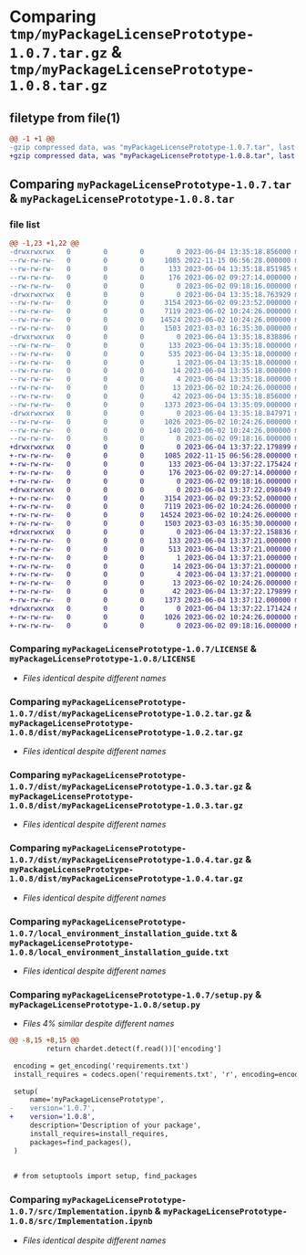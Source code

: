 # Comparing `tmp/myPackageLicensePrototype-1.0.7.tar.gz` & `tmp/myPackageLicensePrototype-1.0.8.tar.gz`

## filetype from file(1)

```diff
@@ -1 +1 @@
-gzip compressed data, was "myPackageLicensePrototype-1.0.7.tar", last modified: Sun Jun  4 13:35:18 2023, max compression
+gzip compressed data, was "myPackageLicensePrototype-1.0.8.tar", last modified: Sun Jun  4 13:37:22 2023, max compression
```

## Comparing `myPackageLicensePrototype-1.0.7.tar` & `myPackageLicensePrototype-1.0.8.tar`

### file list

```diff
@@ -1,23 +1,22 @@
-drwxrwxrwx   0        0        0        0 2023-06-04 13:35:18.856000 myPackageLicensePrototype-1.0.7/
--rw-rw-rw-   0        0        0     1085 2022-11-15 06:56:28.000000 myPackageLicensePrototype-1.0.7/LICENSE
--rw-rw-rw-   0        0        0      133 2023-06-04 13:35:18.851985 myPackageLicensePrototype-1.0.7/PKG-INFO
--rw-rw-rw-   0        0        0      176 2023-06-02 09:27:14.000000 myPackageLicensePrototype-1.0.7/README.md
--rw-rw-rw-   0        0        0        0 2023-06-02 09:18:16.000000 myPackageLicensePrototype-1.0.7/__init__.py
-drwxrwxrwx   0        0        0        0 2023-06-04 13:35:18.763929 myPackageLicensePrototype-1.0.7/dist/
--rw-rw-rw-   0        0        0     3154 2023-06-02 09:23:52.000000 myPackageLicensePrototype-1.0.7/dist/myPackageLicensePrototype-1.0.2.tar.gz
--rw-rw-rw-   0        0        0     7119 2023-06-02 10:24:26.000000 myPackageLicensePrototype-1.0.7/dist/myPackageLicensePrototype-1.0.3.tar.gz
--rw-rw-rw-   0        0        0    14524 2023-06-02 10:24:26.000000 myPackageLicensePrototype-1.0.7/dist/myPackageLicensePrototype-1.0.4.tar.gz
--rw-rw-rw-   0        0        0     1503 2023-03-03 16:35:30.000000 myPackageLicensePrototype-1.0.7/local_environment_installation_guide.txt
-drwxrwxrwx   0        0        0        0 2023-06-04 13:35:18.838806 myPackageLicensePrototype-1.0.7/myPackageLicensePrototype.egg-info/
--rw-rw-rw-   0        0        0      133 2023-06-04 13:35:18.000000 myPackageLicensePrototype-1.0.7/myPackageLicensePrototype.egg-info/PKG-INFO
--rw-rw-rw-   0        0        0      535 2023-06-04 13:35:18.000000 myPackageLicensePrototype-1.0.7/myPackageLicensePrototype.egg-info/SOURCES.txt
--rw-rw-rw-   0        0        0        1 2023-06-04 13:35:18.000000 myPackageLicensePrototype-1.0.7/myPackageLicensePrototype.egg-info/dependency_links.txt
--rw-rw-rw-   0        0        0       14 2023-06-04 13:35:18.000000 myPackageLicensePrototype-1.0.7/myPackageLicensePrototype.egg-info/requires.txt
--rw-rw-rw-   0        0        0        4 2023-06-04 13:35:18.000000 myPackageLicensePrototype-1.0.7/myPackageLicensePrototype.egg-info/top_level.txt
--rw-rw-rw-   0        0        0       13 2023-06-02 10:24:26.000000 myPackageLicensePrototype-1.0.7/requirements.txt
--rw-rw-rw-   0        0        0       42 2023-06-04 13:35:18.856000 myPackageLicensePrototype-1.0.7/setup.cfg
--rw-rw-rw-   0        0        0     1373 2023-06-04 13:35:09.000000 myPackageLicensePrototype-1.0.7/setup.py
-drwxrwxrwx   0        0        0        0 2023-06-04 13:35:18.847971 myPackageLicensePrototype-1.0.7/src/
--rw-rw-rw-   0        0        0     1026 2023-06-02 10:24:26.000000 myPackageLicensePrototype-1.0.7/src/Implementation.ipynb
--rw-rw-rw-   0        0        0      140 2023-06-02 10:24:26.000000 myPackageLicensePrototype-1.0.7/src/PackageContent.py
--rw-rw-rw-   0        0        0        0 2023-06-02 09:18:16.000000 myPackageLicensePrototype-1.0.7/src/__init__.py
+drwxrwxrwx   0        0        0        0 2023-06-04 13:37:22.179899 myPackageLicensePrototype-1.0.8/
+-rw-rw-rw-   0        0        0     1085 2022-11-15 06:56:28.000000 myPackageLicensePrototype-1.0.8/LICENSE
+-rw-rw-rw-   0        0        0      133 2023-06-04 13:37:22.175424 myPackageLicensePrototype-1.0.8/PKG-INFO
+-rw-rw-rw-   0        0        0      176 2023-06-02 09:27:14.000000 myPackageLicensePrototype-1.0.8/README.md
+-rw-rw-rw-   0        0        0        0 2023-06-02 09:18:16.000000 myPackageLicensePrototype-1.0.8/__init__.py
+drwxrwxrwx   0        0        0        0 2023-06-04 13:37:22.098049 myPackageLicensePrototype-1.0.8/dist/
+-rw-rw-rw-   0        0        0     3154 2023-06-02 09:23:52.000000 myPackageLicensePrototype-1.0.8/dist/myPackageLicensePrototype-1.0.2.tar.gz
+-rw-rw-rw-   0        0        0     7119 2023-06-02 10:24:26.000000 myPackageLicensePrototype-1.0.8/dist/myPackageLicensePrototype-1.0.3.tar.gz
+-rw-rw-rw-   0        0        0    14524 2023-06-02 10:24:26.000000 myPackageLicensePrototype-1.0.8/dist/myPackageLicensePrototype-1.0.4.tar.gz
+-rw-rw-rw-   0        0        0     1503 2023-03-03 16:35:30.000000 myPackageLicensePrototype-1.0.8/local_environment_installation_guide.txt
+drwxrwxrwx   0        0        0        0 2023-06-04 13:37:22.158836 myPackageLicensePrototype-1.0.8/myPackageLicensePrototype.egg-info/
+-rw-rw-rw-   0        0        0      133 2023-06-04 13:37:21.000000 myPackageLicensePrototype-1.0.8/myPackageLicensePrototype.egg-info/PKG-INFO
+-rw-rw-rw-   0        0        0      513 2023-06-04 13:37:21.000000 myPackageLicensePrototype-1.0.8/myPackageLicensePrototype.egg-info/SOURCES.txt
+-rw-rw-rw-   0        0        0        1 2023-06-04 13:37:21.000000 myPackageLicensePrototype-1.0.8/myPackageLicensePrototype.egg-info/dependency_links.txt
+-rw-rw-rw-   0        0        0       14 2023-06-04 13:37:21.000000 myPackageLicensePrototype-1.0.8/myPackageLicensePrototype.egg-info/requires.txt
+-rw-rw-rw-   0        0        0        4 2023-06-04 13:37:21.000000 myPackageLicensePrototype-1.0.8/myPackageLicensePrototype.egg-info/top_level.txt
+-rw-rw-rw-   0        0        0       13 2023-06-02 10:24:26.000000 myPackageLicensePrototype-1.0.8/requirements.txt
+-rw-rw-rw-   0        0        0       42 2023-06-04 13:37:22.179899 myPackageLicensePrototype-1.0.8/setup.cfg
+-rw-rw-rw-   0        0        0     1373 2023-06-04 13:37:12.000000 myPackageLicensePrototype-1.0.8/setup.py
+drwxrwxrwx   0        0        0        0 2023-06-04 13:37:22.171424 myPackageLicensePrototype-1.0.8/src/
+-rw-rw-rw-   0        0        0     1026 2023-06-02 10:24:26.000000 myPackageLicensePrototype-1.0.8/src/Implementation.ipynb
+-rw-rw-rw-   0        0        0        0 2023-06-02 09:18:16.000000 myPackageLicensePrototype-1.0.8/src/__init__.py
```

### Comparing `myPackageLicensePrototype-1.0.7/LICENSE` & `myPackageLicensePrototype-1.0.8/LICENSE`

 * *Files identical despite different names*

### Comparing `myPackageLicensePrototype-1.0.7/dist/myPackageLicensePrototype-1.0.2.tar.gz` & `myPackageLicensePrototype-1.0.8/dist/myPackageLicensePrototype-1.0.2.tar.gz`

 * *Files identical despite different names*

### Comparing `myPackageLicensePrototype-1.0.7/dist/myPackageLicensePrototype-1.0.3.tar.gz` & `myPackageLicensePrototype-1.0.8/dist/myPackageLicensePrototype-1.0.3.tar.gz`

 * *Files identical despite different names*

### Comparing `myPackageLicensePrototype-1.0.7/dist/myPackageLicensePrototype-1.0.4.tar.gz` & `myPackageLicensePrototype-1.0.8/dist/myPackageLicensePrototype-1.0.4.tar.gz`

 * *Files identical despite different names*

### Comparing `myPackageLicensePrototype-1.0.7/local_environment_installation_guide.txt` & `myPackageLicensePrototype-1.0.8/local_environment_installation_guide.txt`

 * *Files identical despite different names*

### Comparing `myPackageLicensePrototype-1.0.7/setup.py` & `myPackageLicensePrototype-1.0.8/setup.py`

 * *Files 4% similar despite different names*

```diff
@@ -8,15 +8,15 @@
         return chardet.detect(f.read())['encoding']
 
 encoding = get_encoding('requirements.txt')
 install_requires = codecs.open('requirements.txt', 'r', encoding=encoding).read().splitlines()
  
 setup(
     name='myPackageLicensePrototype',
-    version='1.0.7',
+    version='1.0.8',
     description='Description of your package',
     install_requires=install_requires,
     packages=find_packages(),
 )
 
 
 # from setuptools import setup, find_packages
```

### Comparing `myPackageLicensePrototype-1.0.7/src/Implementation.ipynb` & `myPackageLicensePrototype-1.0.8/src/Implementation.ipynb`

 * *Files identical despite different names*


